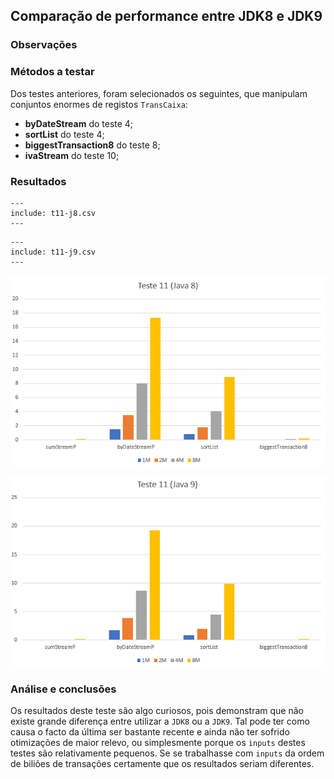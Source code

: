 ## Comparação de performance entre JDK8 e JDK9

### Observações

### Métodos a testar

Dos testes anteriores, foram selecionados os seguintes, que manipulam
conjuntos enormes de registos `TransCaixa`:

 - **byDateStream** do teste 4;
 - **sortList** do teste 4;
 - **biggestTransaction8** do teste 8;
 - **ivaStream** do teste 10;


### Resultados

```table
---
include: t11-j8.csv
---
```


```table
---
include: t11-j9.csv
---
```

![Representação gráfica destes resultados (Java 8)](charts/t11-java8-2.PNG)

![Representação gráfica destes resultados (Java 9)](charts/t11-java9-2.PNG)


### Análise e conclusões

Os resultados deste teste são algo curiosos, pois demonstram que não existe
grande diferença entre utilizar a `JDK8` ou a `JDK9`. Tal pode ter como causa
o facto da última ser bastante recente e ainda não ter sofrido otimizações de
maior relevo, ou simplesmente porque os `inputs` destes testes são relativamente
pequenos. Se se trabalhasse com `inputs` da ordem de biliões de transações
certamente que os resultados seriam diferentes.
